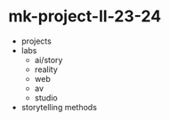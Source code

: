 # mk-project-ll-23-24

- projects
- labs
    - ai/story
    - reality
    - web
    - av
    - studio
- storytelling methods